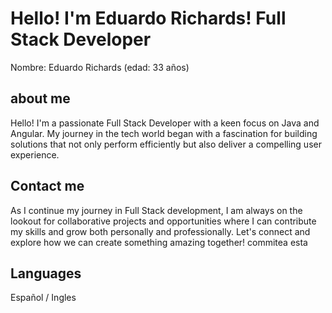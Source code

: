 # Hello! I'm Eduardo Richards! Full Stack Developer
Nombre: Eduardo Richards
(edad: 33 años)

## about me
Hello! I'm a passionate Full Stack Developer with a keen focus on Java and Angular. My journey in the tech world began with a fascination for building solutions that not only perform efficiently but also deliver a compelling user experience.

## Contact me
As I continue my journey in Full Stack development, I am always on the lookout for collaborative projects and opportunities where I can contribute my skills and grow both personally and professionally. Let's connect and explore how we can create something amazing together! commitea esta

## Languages
Español / Ingles
